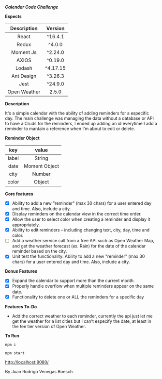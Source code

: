 ***Calendar Code Challenge***

__Espects__

| Description   | Version|
| :---:   | :---: |   
| React | ^16.4.1 |
| Redux     |^4.0.0 |
| Moment Js     | ^2.24.0 |
| AXIOS     | ^0.19.0 |
| Lodash     | ^4.17.15 |
| Ant Design     | ^3.26.3 |
| Jest     | ^24.9.0 |
| Open Weather     | 2.5.0 |

__Description__

It's a simple calendar with the ability of adding reminders for a especific day.
The main challenge was managing the data without a database or API to have a Cruds for the reminders, I ended up adding an id everytime I add a reminder to mantain a reference when I'm about to edit or delete.

__Reminder Object__

| key   | value|
| :---:   | :---: | 
| label | String |
| date     | Moment Object |
| city     | Number |
| color     | Object|

__Core features__

- [x] Ability to add a new "reminder" (max 30 chars) for a user entered day and time. Also, include a city. 
- [x]  Display reminders on the calendar view in the correct time order. 
- [x]  Allow the user to select color when creating a reminder and display it appropriately. 
- [x]  Ability to edit reminders – including changing text, city, day, time and color. 
- [ ]  Add a weather service call from a free API such as Open Weather Map, and get the weather forecast (ex. Rain) for the date of the calendar reminder based on the city. 
- [x]  Unit test the functionality: Ability to add a new "reminder" (max 30 chars) for a user entered day and time. Also, include a city. 

__Bonus Features__

- [x] Expand the calendar to support more than the current month. 
- [x] Properly handle overflow when multiple reminders appear on the same date. 
- [x] Functionality to delete one or ALL the reminders for a specific day 

__Features To-Do__

- Add the correct weather to each reminder, currently the api just let me get the weather for a list cities but I can't especify the date, at least in the fee tier version of Open Weather.

__To Run__

```
npm i
```

```
npm start
```

[http://localhost:8080/](http://localhost:8080/)

By Juan Rodrigo Venegas Boesch.

